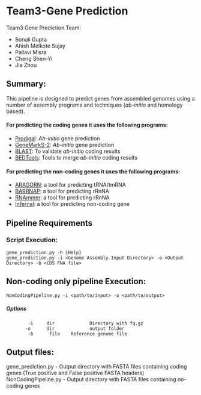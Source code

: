 # Team3-Gene Prediction
Team3 Gene Prediction Team:<br />
* Sonali Gupta <br/>
* Ahish Melkote Sujay <br/>
* Pallavi Misra <br/>
* Cheng Shen-Yi <br/>
* Jie Zhou <br/>

## Summary:

This pipeline is designed to predict genes from assembled genomes using a number of assembly programs and techniques (*ab-initio* and homology based).

#### For predicting the coding genes it uses the following programs:
* [Prodigal](https://github.com/hyattpd/Prodigal): *Ab-initio* gene prediction  
* [GeneMarkS-2](http://exon.gatech.edu/GeneMark/license_download.cgi): *Ab-initio* gene prediction
* [BLAST](https://blast.ncbi.nlm.nih.gov/Blast.cgi?PAGE_TYPE=BlastDocs&DOC_TYPE=Download): To validate *ab-initio* coding results
* [BEDTools](https://bedtools.readthedocs.io/en/latest/content/installation.html): Tools to merge *ab-initio* coding results

#### For predicting the non-coding genes it uses the following programs:
* [ARAGORN](http://130.235.244.92/ARAGORN/Downloads/): a tool for predicting tRNA/tmRNA
* [BARRNAP](https://github.com/tseemann/barrnap): a tool for predicting rRnNA
* [RNAmmer](https://services.healthtech.dtu.dk/cgi-bin/sw_request): a tool for predicting rRnNA
* [Infernal](http://eddylab.org/infernal/): a tool for predicting non-coding gene

## Pipeline Requirements

### Script Execution: ###
`gene_prediction.py -h {Help}`<br />
`gene_prediction.py -i <Genome Assembly Input Directory> -o <Output Directory> -b <CDS FNA file>` <br />

## Non-coding only pipeline Execution:
`NonCodingPipeline.py -i <path/to/input> -o <path/to/output>`<br />

##### Options
`        -i     dir             Directory with fq.gz` <br />
`        -o      dir             output folder `<br />
`        -b      file    Reference genome file`


## Output files:
gene_prediction.py - Output directory with FASTA files containing coding genes (True positive and False positive FASTA headers)<br />
NonCodingPipeline.py - Output directory with FASTA files containing no-coding genes<br />
